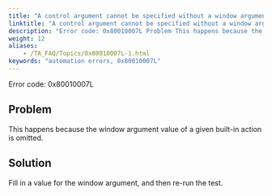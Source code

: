 ```yaml
--- 
title: "A control argument cannot be specified without a window argument. Please input valid data."
linktitle: "A control argument cannot be specified without a window argument. Please input valid data."
description: "Error code: 0x80010007L Problem This happens because the window argument value of a given built-in action is omitted. Solution Fill in a value for the window argument, and then re-run the test."
weight: 12
aliases: 
    - /TA_FAQ/Topics/0x80010007L-1.html
keywords: "automation errors, 0x80010007L"
---
```


Error code: 0x80010007L

## Problem

This happens because the window argument value of a given built-in action is omitted.

## Solution

Fill in a value for the window argument, and then re-run the test.




